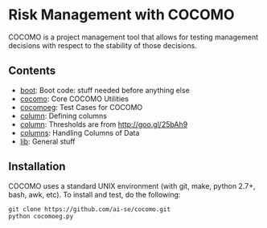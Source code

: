 # Risk Management with COCOMO

COCOMO is a project management tool that allows for testing management decisions
with respect to the stability of those decisions.

## Contents

+ [boot](doc/boot.md):  Boot code: stuff needed before anything else
+ [cocomo](doc/cocomo.md):  Core COCOMO Utilities
+ [cocomoeg](doc/cocomoeg.md):  Test Cases for COCOMO
+ [column](doc/column.md):  Defining columns
+ [column](doc/column.md):  Thresholds are from http://goo.gl/25bAh9
+ [columns](doc/columns.md):  Handling Columns of Data
+ [lib](doc/lib.md):  General stuff
## Installation

COCOMO uses a standard UNIX environment (with git,
make, python 2.7+, bash, awk, etc).  To install and test, do
the following:


```
git clone https://github.com/ai-se/cocomo.git
python cocomoeg.py
```
